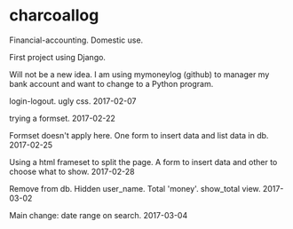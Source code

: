 # charcoallog
Financial-accounting. Domestic use.

First project using Django.

Will not be a new idea. I am using mymoneylog (github) to manager my bank account and want to change to a Python program.

login-logout. ugly css. 2017-02-07

trying a formset. 2017-02-22

Formset doesn't apply here. One form to insert data
and list data in db. 2017-02-25

Using a html frameset to split the page.
A form to insert data and other to choose 
what to show. 2017-02-28

Remove from db. Hidden user_name. 
Total 'money'. show_total view. 2017-03-02

Main change: date range on search. 2017-03-04